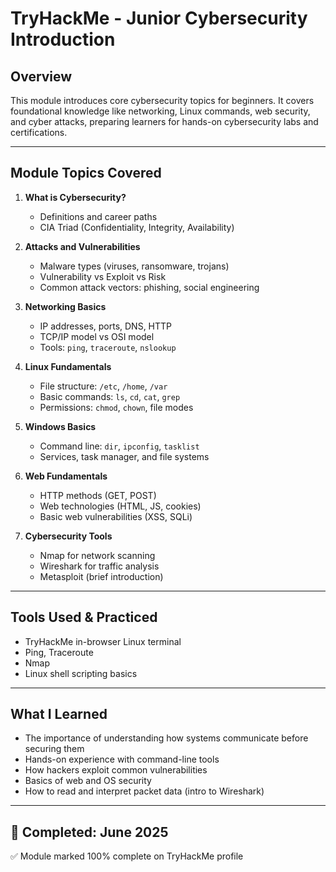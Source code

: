 #  TryHackMe - Junior Cybersecurity Introduction

##  Overview
This module introduces core cybersecurity topics for beginners. It covers foundational knowledge like networking, Linux commands, web security, and cyber attacks, preparing learners for hands-on cybersecurity labs and certifications.

---

## Module Topics Covered

1. **What is Cybersecurity?**
   - Definitions and career paths
   - CIA Triad (Confidentiality, Integrity, Availability)

2. **Attacks and Vulnerabilities**
   - Malware types (viruses, ransomware, trojans)
   - Vulnerability vs Exploit vs Risk
   - Common attack vectors: phishing, social engineering

3. **Networking Basics**
   - IP addresses, ports, DNS, HTTP
   - TCP/IP model vs OSI model
   - Tools: `ping`, `traceroute`, `nslookup`

4. **Linux Fundamentals**
   - File structure: `/etc`, `/home`, `/var`
   - Basic commands: `ls`, `cd`, `cat`, `grep`
   - Permissions: `chmod`, `chown`, file modes

5. **Windows Basics**
   - Command line: `dir`, `ipconfig`, `tasklist`
   - Services, task manager, and file systems

6. **Web Fundamentals**
   - HTTP methods (GET, POST)
   - Web technologies (HTML, JS, cookies)
   - Basic web vulnerabilities (XSS, SQLi)

7. **Cybersecurity Tools**
   - Nmap for network scanning
   - Wireshark for traffic analysis
   - Metasploit (brief introduction)

---

##  Tools Used & Practiced
- TryHackMe in-browser Linux terminal
- Ping, Traceroute
- Nmap
- Linux shell scripting basics

---

##  What I Learned

- The importance of understanding how systems communicate before securing them
- Hands-on experience with command-line tools
- How hackers exploit common vulnerabilities
- Basics of web and OS security
- How to read and interpret packet data (intro to Wireshark)

---

## 📌 Completed: June 2025  
✅ Module marked 100% complete on TryHackMe profile

